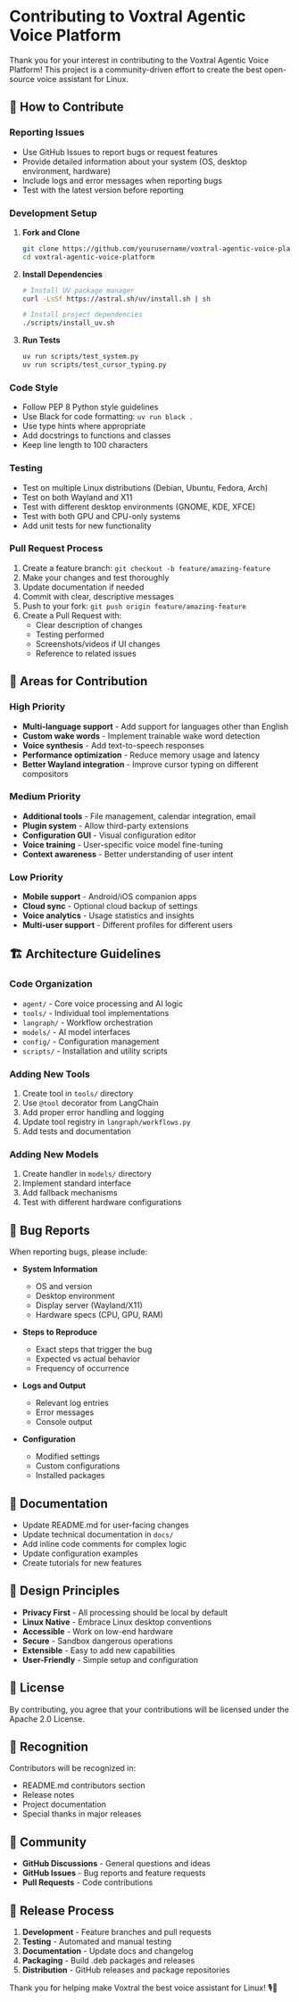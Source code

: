 # Contributing to Voxtral Agentic Voice Platform

Thank you for your interest in contributing to the Voxtral Agentic Voice Platform! This project is a community-driven effort to create the best open-source voice assistant for Linux.

## 🤝 How to Contribute

### Reporting Issues
- Use GitHub Issues to report bugs or request features
- Provide detailed information about your system (OS, desktop environment, hardware)
- Include logs and error messages when reporting bugs
- Test with the latest version before reporting

### Development Setup

1. **Fork and Clone**
   ```bash
   git clone https://github.com/yourusername/voxtral-agentic-voice-platform.git
   cd voxtral-agentic-voice-platform
   ```

2. **Install Dependencies**
   ```bash
   # Install UV package manager
   curl -LsSf https://astral.sh/uv/install.sh | sh
   
   # Install project dependencies
   ./scripts/install_uv.sh
   ```

3. **Run Tests**
   ```bash
   uv run scripts/test_system.py
   uv run scripts/test_cursor_typing.py
   ```

### Code Style

- Follow PEP 8 Python style guidelines
- Use Black for code formatting: `uv run black .`
- Use type hints where appropriate
- Add docstrings to functions and classes
- Keep line length to 100 characters

### Testing

- Test on multiple Linux distributions (Debian, Ubuntu, Fedora, Arch)
- Test on both Wayland and X11
- Test with different desktop environments (GNOME, KDE, XFCE)
- Test with both GPU and CPU-only systems
- Add unit tests for new functionality

### Pull Request Process

1. Create a feature branch: `git checkout -b feature/amazing-feature`
2. Make your changes and test thoroughly
3. Update documentation if needed
4. Commit with clear, descriptive messages
5. Push to your fork: `git push origin feature/amazing-feature`
6. Create a Pull Request with:
   - Clear description of changes
   - Testing performed
   - Screenshots/videos if UI changes
   - Reference to related issues

## 🎯 Areas for Contribution

### High Priority
- **Multi-language support** - Add support for languages other than English
- **Custom wake words** - Implement trainable wake word detection
- **Voice synthesis** - Add text-to-speech responses
- **Performance optimization** - Reduce memory usage and latency
- **Better Wayland integration** - Improve cursor typing on different compositors

### Medium Priority
- **Additional tools** - File management, calendar integration, email
- **Plugin system** - Allow third-party extensions
- **Configuration GUI** - Visual configuration editor
- **Voice training** - User-specific voice model fine-tuning
- **Context awareness** - Better understanding of user intent

### Low Priority
- **Mobile support** - Android/iOS companion apps
- **Cloud sync** - Optional cloud backup of settings
- **Voice analytics** - Usage statistics and insights
- **Multi-user support** - Different profiles for different users

## 🏗️ Architecture Guidelines

### Code Organization
- `agent/` - Core voice processing and AI logic
- `tools/` - Individual tool implementations
- `langraph/` - Workflow orchestration
- `models/` - AI model interfaces
- `config/` - Configuration management
- `scripts/` - Installation and utility scripts

### Adding New Tools
1. Create tool in `tools/` directory
2. Use `@tool` decorator from LangChain
3. Add proper error handling and logging
4. Update tool registry in `langraph/workflows.py`
5. Add tests and documentation

### Adding New Models
1. Create handler in `models/` directory
2. Implement standard interface
3. Add fallback mechanisms
4. Test with different hardware configurations

## 🐛 Bug Reports

When reporting bugs, please include:

- **System Information**
  - OS and version
  - Desktop environment
  - Display server (Wayland/X11)
  - Hardware specs (CPU, GPU, RAM)

- **Steps to Reproduce**
  - Exact steps that trigger the bug
  - Expected vs actual behavior
  - Frequency of occurrence

- **Logs and Output**
  - Relevant log entries
  - Error messages
  - Console output

- **Configuration**
  - Modified settings
  - Custom configurations
  - Installed packages

## 📝 Documentation

- Update README.md for user-facing changes
- Update technical documentation in `docs/`
- Add inline code comments for complex logic
- Update configuration examples
- Create tutorials for new features

## 🎨 Design Principles

- **Privacy First** - All processing should be local by default
- **Linux Native** - Embrace Linux desktop conventions
- **Accessible** - Work on low-end hardware
- **Secure** - Sandbox dangerous operations
- **Extensible** - Easy to add new capabilities
- **User-Friendly** - Simple setup and configuration

## 📄 License

By contributing, you agree that your contributions will be licensed under the Apache 2.0 License.

## 🙏 Recognition

Contributors will be recognized in:
- README.md contributors section
- Release notes
- Project documentation
- Special thanks in major releases

## 💬 Community

- **GitHub Discussions** - General questions and ideas
- **GitHub Issues** - Bug reports and feature requests
- **Pull Requests** - Code contributions

## 🚀 Release Process

1. **Development** - Feature branches and pull requests
2. **Testing** - Automated and manual testing
3. **Documentation** - Update docs and changelog
4. **Packaging** - Build .deb packages and releases
5. **Distribution** - GitHub releases and package repositories

Thank you for helping make Voxtral the best voice assistant for Linux! 🎙️🐧